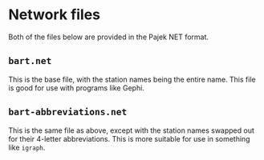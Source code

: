 # Network files

Both of the files below are provided in the Pajek NET format.

## `bart.net`

This is the base file, with the station names being the entire name.
This file is good for use with programs like Gephi.

## `bart-abbreviations.net`

This is the same file as above, except with the station names swapped out for their 4-letter abbreviations.
This is more suitable for use in something like `igraph`.
